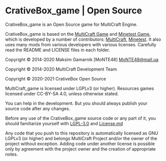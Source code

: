 CrativeBox_game | Open Source
=============================

CrativeBox_game is an Open Source game for MultiCraft Engine.

CrativeBox_game is based on the [MultiCraft Game](https://github.com/MultiCraft/MultiCraft_game) and [Minetest Game](https://github.com/minetest/minetest_game),
which is developed by a number of contributors: [MultiCraft](https://github.com/MultiCraft/MultiCraft_game/graphs/contributors), [Minetest](https://github.com/minetest/minetest_game/graphs/contributors).
It also uses many mods from various developers with various licenses. Carefully read the README and LICENSE files in each folder.

Copyright © 2014-2020 Maksim Gamarnik [MoNTE48] <MoNTE48@mail.ua>

Copyright © 2014-2020 MultiCraft Development Team

Copyright © 2020-2021 CrativeBox Open Source

MultiCraft_game is licensed under LGPLv3 (or higher). Resources games licensed under CC-BY-SA 4.0, unless otherwise stated.

You can help in the development. But you should always publish your source code after any changes.

Before any use of the CrativeBox_game source code or any part of it, you should familiarize yourself with [LGPL-3.0](doc/LGPL-3.0.md) and [License.md](doc/Licence.md)

Any code that you push to this repository is automatically licensed as GNU LGPLv3 (or higher) and belongs MultiCraft Project and/or the owner of the project without exception.
Adding code under another license is possible only by agreement with the project owner and the creation of appropriate notes.
